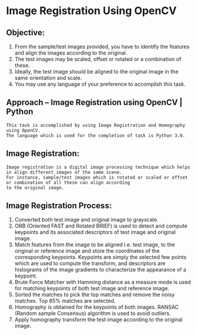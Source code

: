 # Image Registration Using OpenCV
## Objective:
1.	From the sample/test images provided, you have to identify the features and align the images according to the original.
2.	The test images may be scaled, offset or rotated or a combination of these.
3.	Ideally, the test image should be aligned to the original image in the same orientation and scale.
4.	You may use any language of your preference to accomplish this task.	

## Approach – Image Registration using OpenCV | Python
	This task is accomplished by using Image Registration and Homography using OpenCV.
	The language which is used for the completion of task is Python 3.0. 
  
## Image Registration: 
	Image registration is a digital image processing technique which helps in align different images of the same scene. 
	For instance, sample/test images which is rotated or scaled or offset or combination of all these can align according
	to the original image.
  
## Image Registration Process:
1.	Converted both test image and original image to grayscale.
2.	ORB (Oriented FAST and Rotated BRIEF) is used to detect and compute keypoints and its associated descriptors of test image and original image.
3.	Match features from the image to be aligned i.e. test image, to the original or reference image and store the coordinates of the corresponding keypoints. Keypoints are simply the selected few points which are used to compute the transform, and descriptors are histograms of the image gradients to characterize the appearance of a keypoint.
4.	Brute Force Matcher with Hamming distance as a measure mode is used for matching keypoints of both test image and reference image.	
5.	Sorted the matches to pick the top matches and remove the noisy matches. Top 85% matches are selected.
6.	Homography is obtained for the keypoints of both images. RANSAC	(Random sample Consensus) algorithm is used to avoid outliers.
7.	Apply homography transform the test image according to the original image.
